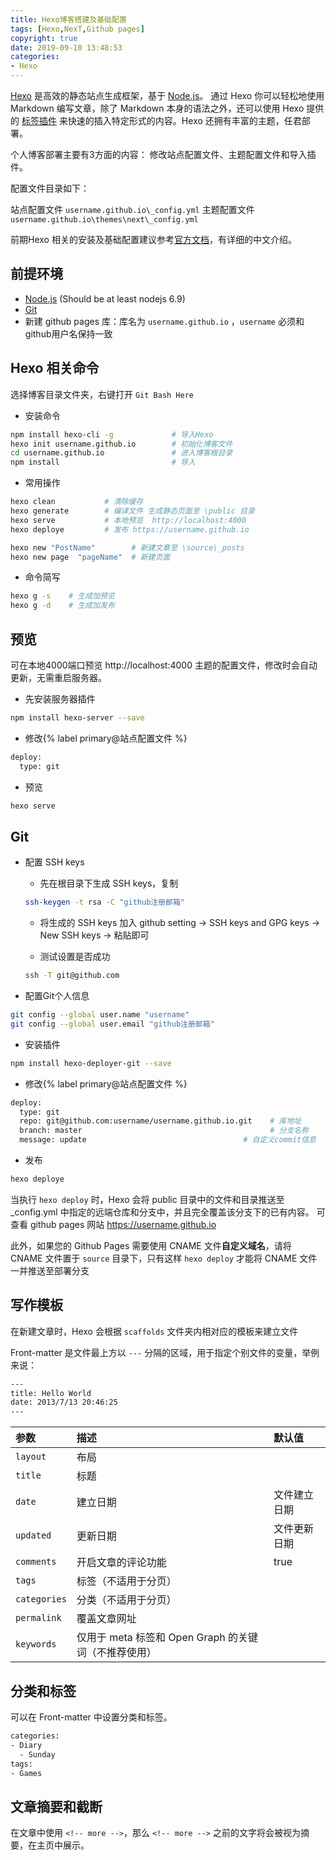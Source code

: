```yaml
---
title: Hexo博客搭建及基础配置
tags: [Hexo,NexT,Github pages]
copyright: true
date: 2019-09-10 13:48:53
categories: 
- Hexo
---
```


[Hexo](https://hexo.io/zh-cn/) 是高效的静态站点生成框架，基于 [Node.js](https://nodejs.org/)。 通过 Hexo 你可以轻松地使用 Markdown 编写文章，除了 Markdown 本身的语法之外，还可以使用 Hexo 提供的 [标签插件](https://hexo.io/zh-cn/docs/tag-plugins.html) 来快速的插入特定形式的内容。Hexo 还拥有丰富的主题，任君部署。
<!-- more -->

个人博客部署主要有3方面的内容：
修改站点配置文件、主题配置文件和导入插件。

配置文件目录如下：

站点配置文件 `‪username.github.io\_config.yml`
主题配置文件  `‪username.github.io\themes\next\_config.yml`

前期Hexo 相关的安装及基础配置建议参考[官方文档]((https://hexo.io/zh-cn/))，有详细的中文介绍。

## 前提环境

- [Node.js](http://nodejs.org/) (Should be at least nodejs 6.9)
- [Git](http://git-scm.com/)
- 新建 github pages 库：库名为 `username.github.io` ，`username` 必须和github用户名保持一致 


## Hexo 相关命令 

选择博客目录文件夹，右键打开 `Git Bash Here`

- 安装命令 
```bash
npm install hexo-cli -g             # 导入Hexo
hexo init username.github.io        # 初始化博客文件
cd username.github.io               # 进入博客根目录
npm install                         # 导入
```

- 常用操作
```bash
hexo clean           # 清除缓存
hexo generate        # 编译文件 生成静态页面至 \public 目录
hexo serve           # 本地预览  http://localhost:4000 
hexo deploye         # 发布 https://username.github.io

hexo new "PostName"        # 新建文章至 \source\_posts
hexo new page  "pageName"  # 新建页面
```

- 命令简写
```bash
hexo g -s    # 生成加预览
hexo g -d    # 生成加发布
```

## 预览

可在本地4000端口预览 http://localhost:4000
主题的配置文件，修改时会自动更新，无需重启服务器。

- 先安装服务器插件
```sh
npm install hexo-server --save
```

- 修改{% label primary@站点配置文件 %}
```sh
deploy:
  type: git
```

- 预览
```sh
hexo serve 
```

## Git

- 配置 SSH keys
    - 先在根目录下生成 SSH keys，复制
    ```sh
    ssh-keygen -t rsa -C "github注册邮箱"
    ```
    
    - 将生成的 SSH keys 加入 github
    setting -> SSH keys and GPG keys -> New SSH keys -> 粘贴即可

    
    - 测试设置是否成功
    ```sh
    ssh -T git@github.com
    ```

- 配置Git个人信息
```sh
git config --global user.name "username"
git config --global user.email "github注册邮箱"
```

- 安装插件
```sh
npm install hexo-deployer-git --save
```

- 修改{% label primary@站点配置文件 %}
```sh
deploy:
  type: git
  repo: git@github.com:username/username.github.io.git    # 库地址
  branch: master                                          # 分支名称
  message: update                                   # 自定义commit信息
```


- 发布

```sh
hexo deploye
```

当执行 `hexo deploy` 时，Hexo 会将 public 目录中的文件和目录推送至_config.yml 中指定的远端仓库和分支中，并且完全覆盖该分支下的已有内容。
可查看 github pages 网站  https://username.github.io

此外，如果您的 Github Pages 需要使用 CNAME 文件**自定义域名**，请将 CNAME 文件置于 `source` 目录下，只有这样 `hexo deploy` 才能将 CNAME 文件一并推送至部署分支



## 写作模板

在新建文章时，Hexo 会根据 `scaffolds` 文件夹内相对应的模板来建立文件

Front-matter 是文件最上方以 `---` 分隔的区域，用于指定个别文件的变量，举例来说：

```bash
---
title: Hello World
date: 2013/7/13 20:46:25
---
```

| 参数         | 描述  | 默认值       |
| :----------- | :------ | :-------- |
| `layout`     | 布局  |        |
| `title`      | 标题    |              |
| `date`       | 建立日期   | 文件建立日期 |
| `updated`    | 更新日期    | 文件更新日期 |
| `comments`   | 开启文章的评论功能   | true         |
| `tags`       | 标签（不适用于分页）   |              |
| `categories` | 分类（不适用于分页）    |              |
| `permalink`  | 覆盖文章网址    |              |
| `keywords`   | 仅用于 meta 标签和 Open Graph 的关键词（不推荐使用） |     |


## 分类和标签

可以在 Front-matter 中设置分类和标签。
```sh
categories:
- Diary
  - Sunday 
tags:
- Games
```


## 文章摘要和截断

在文章中使用 `<!-- more -->`，那么 `<!-- more -->` 之前的文字将会被视为摘要，在主页中展示。

